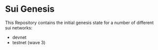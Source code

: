 # Sui Genesis

This Repository contains the initial genesis state for a number of different
sui networks:

- devnet
- testnet (wave 3)
